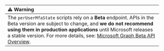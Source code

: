 | :warning: Warning |
|:---------------------------|
| The `perUserMfaState` scripts rely on a **Beta** endpoint. APIs in the Beta version are subject to change, and **we do not recommend using them in production applications** until Microsoft releases a stable version. For more details, see: [Microsoft Graph Beta API Overview](https://learn.microsoft.com/nl-nl/graph/api/overview?view=graph-rest-beta). |
